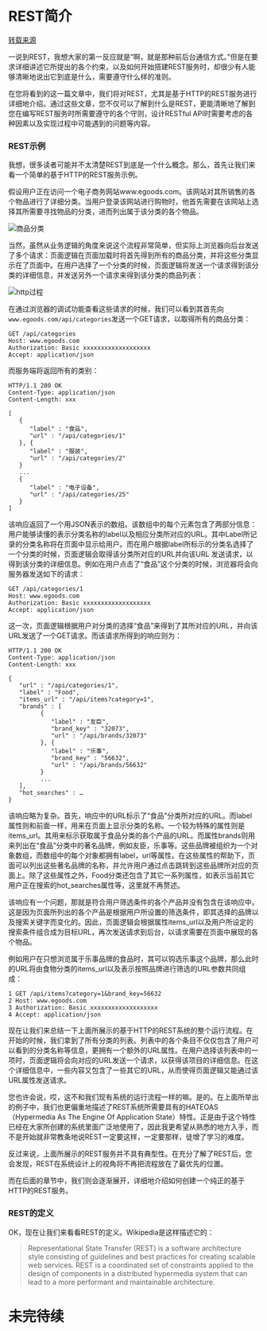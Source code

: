 # REST简介

[转载来源](http://www.cnblogs.com/loveis715/p/4669091.html)

一说到REST，我想大家的第一反应就是“啊，就是那种前后台通信方式。”但是在要求详细讲述它所提出的各个约束，以及如何开始搭建REST服务时，却很少有人能够清晰地说出它到底是什么，需要遵守什么样的准则。

在您将看到的这一篇文章中，我们将对REST，尤其是基于HTTP的REST服务进行详细地介绍。通过这些文章，您不仅可以了解到什么是REST，更能清晰地了解到您在编写REST服务时所需要遵守的各个守则，设计RESTful API时需要考虑的各种因素以及实现过程中可能遇到的问题等内容。

### REST示例

我想，很多读者可能并不太清楚REST到底是一个什么概念。那么，首先让我们来看一个简单的基于HTTP的REST服务示例。

假设用户正在访问一个电子商务网站www.egoods.com。该网站对其所销售的各个物品进行了详细分类。当用户登录该网站进行购物时，他首先需要在该网站上选择其所需要寻找物品的分类，进而列出属于该分类的各个物品。

![商品分类](https://cl.ly/0e1u0U3b3l1V/Image%202017-05-13%20at%2005.12.20.png)

当然，虽然从业务逻辑的角度来说这个流程非常简单，但实际上浏览器向后台发送了多个请求：页面逻辑在页面加载时将首先得到所有的商品分类，并将这些分类显示在了页面中。在用户选择了一个分类的时候，页面逻辑将发送一个请求得到该分类的详细信息，并发送另外一个请求来得到该分类的商品列表：

![http过程](https://cl.ly/2S3p2A0d432t/Image%202017-05-13%20at%2005.17.26.png)

在通过浏览器的调试功能查看这些请求的时候，我们可以看到其首先向`www.egoods.com/api/categories`发送一个GET请求，以取得所有的商品分类：

```
GET /api/categories
Host: www.egoods.com
Authorization: Basic xxxxxxxxxxxxxxxxxxx
Accept: application/json
```

而服务端将返回所有的类别：

```
HTTP/1.1 200 OK
Content-Type: application/json
Content-Length: xxx
 
[
   {
      "label" : "食品",
      "url" : "/api/categories/1"
   }, {
      "label" : "服装",
      "url" : "/api/categories/2"
   }
   ...
   {
      "label" : "电子设备",
      "url" : "/api/categories/25"
   }
]
```

该响应返回了一个用JSON表示的数组。该数组中的每个元素包含了两部分信息：用户能够读懂的表示分类名称的label以及相应分类所对应的URL。其中Label所记录的分类名称将在页面中显示给用户。而在用户根据label所标示的分类名选择了一个分类的时候，页面逻辑会取得该分类所对应的URL并向该URL 发送请求，以得到该分类的详细信息。例如在用户点击了“食品”这个分类的时候，浏览器将会向服务器发送如下的请求：

```
GET /api/categories/1
Host: www.egoods.com
Authorization: Basic xxxxxxxxxxxxxxxxxxx
Accept: application/json
```

这一次，页面逻辑根据用户对分类的选择“食品”来得到了其所对应的URL，并向该URL发送了一个GET请求。而该请求所得到的响应则为：

```
HTTP/1.1 200 OK
Content-Type: application/json
Content-Length: xxx
 
{
   "url" : "/api/categories/1",
   "label" : "Food",
   "items_url" : "/api/items?category=1",
   "brands" : [
         {
            "label" : "友臣",
            "brand_key" : "32073",
            "url" : "/api/brands/32073"
         }, {
            "label" : "乐事",
            "brand_key" : "56632",
            "url" : "/api/brands/56632"
         }
         ...
   ],
   "hot_searches" : …
}
```

该响应略为复杂。首先，响应中的URL标示了“食品”分类所对应的URL。而label属性则和前面一样，用来在页面上显示分类的名称。一个较为特殊的属性则是items_url。其用来标示获取属于食品分类的各个产品的URL。而属性brands则用来列出在“食品”分类中的著名品牌，例如友臣，乐事等。这些品牌被组织为一个对象数组，而数组中的每个对象都拥有label，url等属性。在这些属性的帮助下，页面可以列出这些著名品牌的名称，并允许用户通过点击跳转到这些品牌所对应的页面上。除了这些属性之外，Food分类还包含了其它一系列属性，如表示当前其它用户正在搜索的hot_searches属性等，这里就不再赘述。

该响应有一个问题，那就是符合用户筛选条件的各个产品并没有包含在该响应中。这是因为页面所列出的各个产品是根据用户所设置的筛选条件，即其选择的品牌以及搜索关键字而变化的。因此，页面逻辑会根据属性items_url以及用户所设定的搜索条件组合成为目标URL，再次发送请求到后台，以请求需要在页面中展现的各个物品。

例如用户在只想浏览属于乐事品牌的食品时，其可以钩选乐事这个品牌，那么此时的URL将由食物分类的items_url以及表示按照品牌进行筛选的URL参数共同组成：

```
1 GET /api/items?category=1&brand_key=56632
2 Host: www.egoods.com
3 Authorization: Basic xxxxxxxxxxxxxxxxxxx
4 Accept: application/json
```

现在让我们来总结一下上面所展示的基于HTTP的REST系统的整个运行流程。在开始的时候，我们拿到了所有分类的列表。列表中的各个条目不仅仅包含了用户可以看到的分类名称等信息，更拥有一个额外的URL属性。在用户选择该列表中的一项时，页面逻辑将会向对应的URL发送一个请求，以获得该项目的详细信息。在这个详细信息中，一些内容又包含了一些其它的URL，从而使得页面逻辑又能通过该URL属性发送请求。

您也许会说，哎，这不和我们现有系统的运行流程一样的嘛。是的。在上面所举出的例子中，我们也更偏重地描述了REST系统所需要具有的HATEOAS（Hypermedia As The Engine Of Application State）特性。正是由于这个特性已经在大家所创建的系统里面广泛地使用了，因此我更希望从熟悉的地方入手，而不是开始就非常教条地说REST一定要这样，一定要那样，徒增了学习的难度。

反过来说，上面所展示的REST服务并不具有典型性。在充分了解了REST后，您会发现，REST在系统设计上的视角将不再把流程放在了最优先的位置。

而在后面的章节中，我们则会逐渐展开，详细地介绍如何创建一个纯正的基于HTTP的REST服务。



### REST的定义

OK，现在让我们来看看REST的定义。Wikipedia是这样描述它的：

> Representational State Transfer (REST) is a software architecture style consisting of guidelines and best practices for creating scalable web services. REST is a coordinated set of constraints applied to the design of components in a distributed hypermedia system that can lead to a more performant and maintainable architecture.


# 未完待续